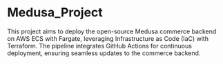 # Medusa_Project
This project aims to deploy the open-source Medusa commerce backend on AWS ECS with Fargate, leveraging Infrastructure as Code (IaC) with Terraform. The pipeline integrates GitHub Actions for continuous deployment, ensuring seamless updates to the commerce backend.

